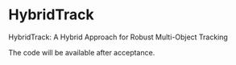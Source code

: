 # HybridTrack
HybridTrack: A Hybrid Approach for Robust Multi-Object Tracking

The code will be available after acceptance.
